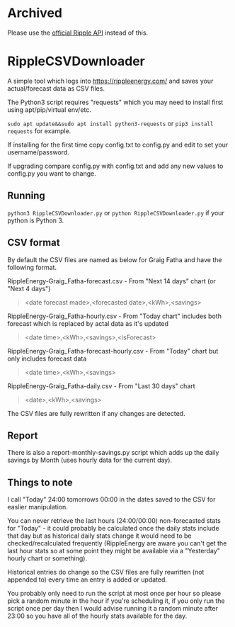 # Archived
Please use the [official Ripple API](https://community.rippleenergy.com/new-feature-requests-yyqtfatb/post/ripple-api-yH0cTzuQ4GJMaYV) instead of this.

# RippleCSVDownloader

A simple tool which logs into https://rippleenergy.com/ and saves your actual/forecast data as CSV files.

The Python3 script requires "requests" which you may need to install first using apt/pip/virtual env/etc.

`sudo apt update&&sudo apt install python3-requests` or `pip3 install requests` for example.

If installing for the first time copy config.txt to config.py and edit to set your username/password.

If upgrading compare config.py with config.txt and add any new values to config.py you want to change.

## Running

`python3 RippleCSVDownloader.py` or `python RippleCSVDownloader.py` if your python is Python 3.

## CSV format

By default the CSV files are named as below for Graig Fatha and have the following format.

RippleEnergy-Graig_Fatha-forecast.csv - From "Next 14 days" chart (or "Next 4 days")
> \<date forecast made>,\<forecasted date>,\<kWh>,\<savings>

RippleEnergy-Graig_Fatha-hourly.csv - From "Today chart" includes both forecast which is replaced by actal data as it's updated
> \<date time>,\<kWh>,\<savings>,\<isForecast>

RippleEnergy-Graig_Fatha-forecast-hourly.csv - From "Today" chart but only includes forecast data
> \<date time>,\<kWh>,\<savings>

RippleEnergy-Graig_Fatha-daily.csv - From "Last 30 days" chart
> \<date>,\<kWh>,\<savings>

The CSV files are fully rewritten if any changes are detected.

## Report

There is also a report-monthly-savings.py script which adds up the daily savings by Month (uses hourly data for the current day).

## Things to note

I call "Today" 24:00 tomorrows 00:00 in the dates saved to the CSV for easlier manipulation.

You can never retrieve the last hours (24:00/00:00) non-forecasted stats for "Today" - it could probably be calculated once the daily stats include that day but as historical daily stats change it would need to be checked/recalculated frequently (RippleEnergy are aware you can't get the last hour stats so at some point they might be available via a "Yesterday" hourly chart or something).

Historical entries do change so the CSV files are fully rewritten (not appended to) every time an entry is added or updated.

You probably only need to run the script at most once per hour so please pick a random minute in the hour if you're scheduling it, if you only run the script once per day then I would advise running it a random minute after 23:00 so you have all of the hourly stats available for the day.
